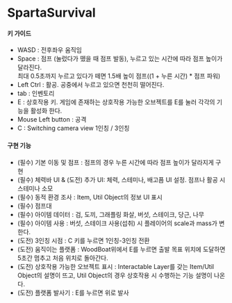 # SpartaSurvival

#### 키 가이드
- WASD : 전후좌우 움직임
- Space : 점프 (눌렀다가 뗐을 때 점프 발동), 누르고 있는 시간에 따라 점프 높이가 달라진다.   
최대 0.5초까지 누르고 있다가 떼면 1.5배 높이 점프((1 + 누른 시간) * 점프 파워)
- Left Ctrl : 활공. 공중에서 누르고 있으면 천천히 떨어진다.
- tab : 인벤토리
- E : 상호작용 키. 게임에 존재하는 상호작용 가능한 오브젝트를 E를 눌러 각각의 기능을 활성화 한다.
- Mouse Left button : 공격
- C : Switching camera view 1인칭 / 3인칭

#### 구현 기능
- (필수) 기본 이동 및 점프 : 점프의 경우 누른 시간에 따라 점프 높이가 달라지게 구현
- (필수) 체력바 UI & (도전) 추가 UI: 체력, 스테미나, 배고픔 UI 설정. 점프나 활공 시 스테미나 소모
- (필수) 동적 환경 조사 : Item, Util Object의 정보 UI 표시
- (필수) 점프대
- (필수) 아이템 데이터 : 검, 도끼, 그래플링 화살, 버섯, 스테이크, 당근, 나무
- (필수) 아이템 사용 : 버섯, 스테이크 사용(섭취) 시 플레이어의 scale과 mass가 변한다.
- (도전) 3인칭 시점 : C 키를 누르면 1인칭-3인칭 전환
- (도전) 움직이는 플랫폼 : WoodBoat위에서 E를 누르면 출발 목표 위치에 도달하면 5초간 멈추고 처음 위치로 돌아간다.
- (도전) 상호작용 가능한 오브젝트 표시 : Interactable Layer를 갖는 Item/Util Object의 설명이 뜨고, Util Object의 경우 상호작용 시 수행하는 기능 설명이 나온다.
- (도전) 플랫폼 발사기 : E를 누르면 위로 발사